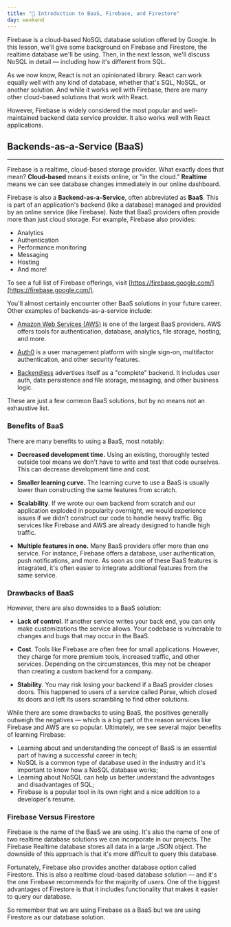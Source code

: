 ```yaml
---
title: "📓 Introduction to BaaS, Firebase, and Firestore"
day: weekend
---
```


Firebase is a cloud-based NoSQL database solution offered by Google. In this lesson, we'll give some background on Firebase and Firestore, the realtime database we'll be using. Then, in the next lesson, we'll discuss NoSQL in detail — including how it's different from SQL.

As we now know, React is not an opinionated library. React can work equally well with any kind of database, whether that's SQL, NoSQL, or another solution. And while it works well with Firebase, there are many other cloud-based solutions that work with React.

However, Firebase is widely considered the most popular and well-maintained backend data service provider. It also works well with React applications.

## Backends-as-a-Service (BaaS)
---

Firebase is a realtime, cloud-based storage provider. What exactly does that mean? **Cloud-based** means it exists online, or "in the cloud." **Realtime** means we can see database changes immediately in our online dashboard.

Firebase is also a **Backend-as-a-Service**, often abbreviated as **BaaS**. This is part of an application's backend (like a database) managed and provided by an online service (like Firebase). Note that BaaS providers often provide more than just cloud storage. For example, Firebase also provides:

* Analytics
* Authentication
* Performance monitoring
* Messaging
* Hosting
* And more!

To see a full list of Firebase offerings, visit [https://firebase.google.com/](https://firebase.google.com/).

You'll almost certainly encounter other BaaS solutions in your future career. Other examples of backends-as-a-service include:

* [Amazon Web Services (AWS)](https://aws.amazon.com/products/frontend-web-mobile/) is one of the largest BaaS providers. AWS offers tools for authentication, database, analytics, file storage, hosting, and more.

* [Auth0](https://auth0.com/) is a user management platform with single sign-on, multifactor authentication, and other security features.

* [Backendless](https://backendless.com/) advertises itself as a "complete" backend. It includes user auth, data persistence and file storage, messaging, and other business logic.

These are just a few common BaaS solutions, but by no means not an exhaustive list.

### Benefits of BaaS

There are many benefits to using a BaaS, most notably:

* **Decreased development time.** Using an existing, thoroughly tested outside tool means we don't have to write and test that code ourselves. This can decrease development time and cost.

* **Smaller learning curve.** The learning curve to use a BaaS is usually lower than constructing the same features from scratch.

* **Scalability**. If we wrote our own backend from scratch and our application exploded in popularity overnight, we would experience issues if we didn't construct our code to handle heavy traffic. Big services like Firebase and AWS are already designed to handle high traffic.

* **Multiple features in one.** Many BaaS providers offer more than one service. For instance, Firebase offers a database, user authentication, push notifications, and more. As soon as one of these BaaS features is integrated, it's often easier to integrate additional features from the same service.

### Drawbacks of BaaS

However, there are also downsides to a BaaS solution:

* **Lack of control**. If another service writes your back end, you can only make customizations the service allows. Your codebase is vulnerable to changes and bugs that may occur in the BaaS.

* **Cost**. Tools like Firebase are often free for small applications. However, they charge for more premium tools, increased traffic, and other services. Depending on the circumstances, this may not be cheaper than creating a custom backend for a company.

* **Stability**. You may risk losing your backend if a BaaS provider closes doors. This happened to users of a service called Parse, which closed its doors and left its users scrambling to find other solutions.

While there are some drawbacks to using BaaS, the positives generally outweigh the negatives — which is a big part of the reason services like Firebase and AWS are so popular. Ultimately, we see several major benefits of learning Firebase:

* Learning about and understanding the concept of BaaS is an essential part of having a successful career in tech;
* NoSQL is a common type of database used in the industry and it's important to know how a NoSQL database works;
* Learning about NoSQL can help us better understand the advantages and disadvantages of SQL;
* Firebase is a popular tool in its own right and a nice addition to a developer's resume.

### Firebase Versus Firestore

Firebase is the name of the BaaS we are using. It's also the name of one of two realtime database solutions we can incorporate in our projects. The Firebase Realtime database stores all data in a large JSON object. The downside of this approach is that it's more difficult to query this database.

Fortunately, Firebase also provides another database option called Firestore. This is also a realtime cloud-based database solution — and it's the one Firebase recommends for the majority of users. One of the biggest advantages of Firestore is that it includes functionality that makes it easier to query our database.

So remember that we are using Firebase as a BaaS but we are using Firestore as our database solution.
